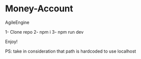 # Money-Account
AgileEngine

1- Clone repo
2- npm i
3- npm run dev

Enjoy!

PS: take in consideration that path is hardcoded to use localhost
